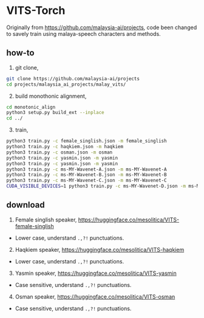 # VITS-Torch

Originally from https://github.com/malaysia-ai/projects, code been changed to savely train using malaya-speech characters and methods.

## how-to

1. git clone,

```bash
git clone https://github.com/malaysia-ai/projects
cd projects/malaysia_ai_projects/malay_vits/
```

2. build monothonic alignment,

```bash
cd monotonic_align
python3 setup.py build_ext --inplace
cd ../
```

3. train,

```bash
python3 train.py -c female_singlish.json -m female_singlish
python3 train.py -c haqkiem.json -m haqkiem
python3 train.py -c osman.json -m osman
python3 train.py -c yasmin.json -m yasmin
python3 train.py -c yasmin.json -m yasmin
python3 train.py -c ms-MY-Wavenet-A.json -m ms-MY-Wavenet-A
python3 train.py -c ms-MY-Wavenet-B.json -m ms-MY-Wavenet-B
python3 train.py -c ms-MY-Wavenet-C.json -m ms-MY-Wavenet-C
CUDA_VISIBLE_DEVICES=1 python3 train.py -c ms-MY-Wavenet-D.json -m ms-MY-Wavenet-D
```

## download

1. Female singlish speaker, https://huggingface.co/mesolitica/VITS-female-singlish

  - Lower case, understand `.,?!` punctuations.

2. Haqkiem speaker, https://huggingface.co/mesolitica/VITS-haqkiem

  - Lower case, understand `.,?!` punctuations.

3. Yasmin speaker, https://huggingface.co/mesolitica/VITS-yasmin

  - Case sensitive, understand `.,?!` punctuations.

4. Osman speaker, https://huggingface.co/mesolitica/VITS-osman

  - Case sensitive, understand `.,?!` punctuations.